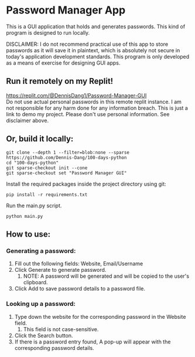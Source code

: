 # Password Manager App
This is a GUI application that holds and generates passwords. This kind of program is designed to run locally. 

DISCLAIMER: I do not recommend practical use of this app to store passwords as it will save it in plaintext, which is 
absolutely not secure in today's application development standards. This program is only developed as a means of 
exercise for designing GUI apps.

## Run it remotely on my Replit!
https://replit.com/@DennisDang1/Password-Manager-GUI
<br>
Do not use actual personal passwords in this remote replit instance. I am not responsible for any harm done for any information breach.
This is just a link to demo my project. Please don't use personal information.
See disclaimer above.

## Or, build it locally:
```shell
git clone --depth 1 --filter=blob:none --sparse https://github.com/Dennis-Dang/100-days-python
cd "100-days-python"
git sparse-checkout init --cone 
git sparse-checkout set "Password Manager GUI"
```
Install the required packages inside the project directory using git:
```shell
pip install -r requirements.txt
```

Run the main.py script.
```shell
python main.py
```

## How to use:
### Generating a password:
1. Fill out the following fields: Website, Email/Username
2. Click Generate to generate password.
    1. NOTE: A password will be generated and will be copied to the user's clipboard.
3. Click Add to save password details to a password file.

### Looking up a password:
1. Type down the website for the corresponding password in the Website field.
   1. This field is not case-sensitive.
2. Click the Search button.
3. If there is a password entry found, A pop-up will appear with the corresponding password details.
